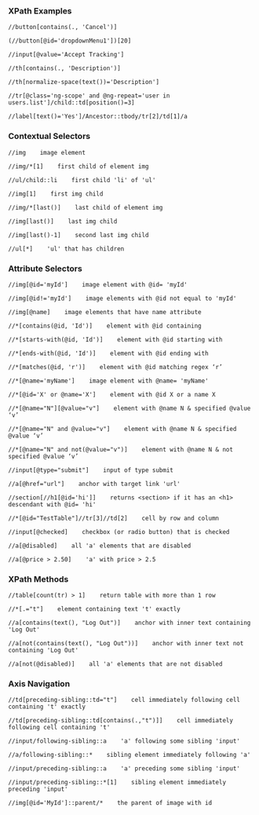 ### XPath Examples
    //button[contains(., 'Cancel')]

    (//button[@id='dropdownMenu1'])[20]

    //input[@value='Accept Tracking']

    //th[contains(., 'Description')]

    //th[normalize-space(text())='Description']

    //tr[@class='ng-scope' and @ng-repeat='user in users.list']/child::td[position()=3]

    //label[text()='Yes']/Ancestor::tbody/tr[2]/td[1]/a

### Contextual Selectors

    //img    image element

    //img/*[1]    first child of element img

    //ul/child::li    first child 'li' of 'ul'

    //img[1]    first img child

    //img/*[last()]    last child of element img

    //img[last()]    last img child

    //img[last()-1]    second last img child

    //ul[*]    'ul' that has children

### Attribute Selectors


    //img[@id='myId']    image element with @id= 'myId'

    //img[@id!='myId']    image elements with @id not equal to 'myId'

    //img[@name]    image elements that have name attribute

    //*[contains(@id, 'Id')]    element with @id containing

    //*[starts-with(@id, 'Id')]    element with @id starting with

    //*[ends-with(@id, 'Id')]    element with @id ending with

    //*[matches(@id, 'r')]    element with @id matching regex ‘r’

    //*[@name='myName']    image element with @name= 'myName'

    //*[@id='X' or @name='X']    element with @id X or a name X

    //*[@name="N"][@value="v"]    element with @name N & specified @value ‘v’

    //*[@name="N" and @value="v"]    element with @name N & specified @value ‘v’

    //*[@name="N" and not(@value="v")]    element with @name N & not specified @value ‘v’

    //input[@type="submit"]    input of type submit

    //a[@href="url"]​​    anchor with target link 'url'

    //section[//h1[@id='hi']]    returns <section> if it has an <h1> descendant with @id= 'hi'

    //*[@id="TestTable"]//tr[3]//td[2]    cell by row and column

    //input[@checked]    checkbox (or radio button) that is checked

    //a[@disabled]    all 'a' elements that are disabled

    //a[@price > 2.50]    'a' with price > 2.5

### XPath Methods

    //table[count(tr) > 1]    return table with more than 1 row

    //*[.="t"]    element containing text 't' exactly

    //a[contains(text(), "Log Out")]    anchor with inner text containing 'Log Out'

    //a[not(contains(text(), "Log Out"))]    anchor with inner text not containing 'Log Out'

    //a[not(@disabled)]    all 'a' elements that are not disabled

### Axis Navigation

    //td[preceding-sibling::td="t"]    cell immediately following cell containing 't' exactly

    //td[preceding-sibling::td[contains(.,"t")]]    cell immediately following cell containing 't'

    //input/following-sibling::a    'a' following some sibling 'input'

    //a/following-sibling::*    sibling element immediately following 'a'

    //input/preceding-sibling::a    'a' preceding some sibling 'input'

    //input/preceding-sibling::*[1]    sibling element immediately preceding 'input'

    //img[@id='MyId']::parent/*    the parent of image with id


